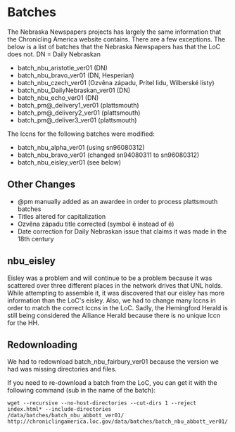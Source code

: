 Batches
==========

The Nebraska Newspapers projects has largely the same information that the Chronicling America website contains.  There are a few exceptions.  The below is a list of batches that the Nebraska Newspapers has that the LoC does not.  DN = Daily Nebraskan

- batch_nbu_aristotle_ver01  (DN)
- batch_nbu_bravo_ver01  (DN, Hesperian)
- batch_nbu_czech_ver01  (Ozvêna západu, Prítel lidu, Wilberské listy)
- batch_nbu_DailyNebraskan_ver01  (DN)
- batch_nbu_echo_ver01  (DN)
- batch_pm@_delivery1_ver01  (plattsmouth)
- batch_pm@_delivery2_ver01  (plattsmouth)
- batch_pm@_deliver3_ver01  (plattsmouth)

The lccns for the following batches were modified:

- batch_nbu_alpha_ver01 (using sn96080312)
- batch_nbu_bravo_ver01 (changed sn94080311 to sn96080312)
- batch_nbu_eisley_ver01  (see below)

Other Changes
----------

- @pm manually added as an awardee in order to process plattsmouth batches
- Titles altered for capitalization
- Ozvěna západu title corrected (symbol ě instead of é)
- Date correction for Daily Nebraskan issue that claims it was made in the 18th century

nbu_eisley
-----------

Eisley was a problem and will continue to be a problem because it was scattered over three different places in the network drives that UNL holds.  While attempting to assemble it, it was discovered that our eisley has more information than the LoC's eisley.  Also, we had to change many lccns in order to match the correct lccns in the LoC.  Sadly, the Hemingford Herald is still being considered the Alliance Herald because there is no unique lccn for the HH.

Redownloading
-------------

We had to redownload batch_nbu_fairbury_ver01 because the version we had was missing directories and files.

If you need to re-download a batch from the LoC, you can get it with the following command (sub in the name of the batch):

```
wget --recursive --no-host-directories --cut-dirs 1 --reject index.html* --include-directories /data/batches/batch_nbu_abbott_ver01/ http://chroniclingamerica.loc.gov/data/batches/batch_nbu_abbott_ver01/
```
